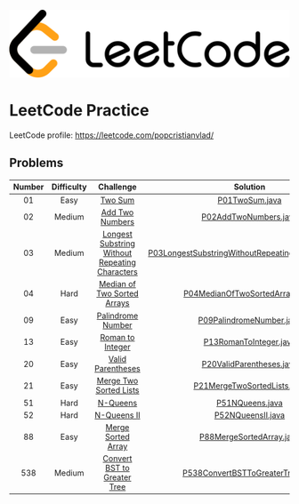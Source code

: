 ![Alt text](leetcode.png)

# LeetCode Practice

LeetCode profile: https://leetcode.com/popcristianvlad/

## Problems

| Number | Difficulty |                                                            Challenge                                                            |                                                                      Solution                                                                      |
|:------:|:----------:|:-------------------------------------------------------------------------------------------------------------------------------:|:--------------------------------------------------------------------------------------------------------------------------------------------------:|
|   01   |    Easy    |                                        [Two Sum](https://leetcode.com/problems/two-sum/)                                        |                                     [P01TwoSum.java](src/com/popcristianvlad/leetcode/practice/P01TwoSum.java)                                     |
|   02   |   Medium   |                                [Add Two Numbers](https://leetcode.com/problems/add-two-numbers/)                                |                              [P02AddTwoNumbers.java](src/com/popcristianvlad/leetcode/practice/P02AddTwoNumbers.java)                              |
|   03   |   Medium   | [Longest Substring Without Repeating Characters](https://leetcode.com/problems/longest-substring-without-repeating-characters/) | [P03LongestSubstringWithoutRepeatingCharacters.java](src/com/popcristianvlad/leetcode/practice/P03LongestSubstringWithoutRepeatingCharacters.java) |
|   04   |    Hard    |                    [Median of Two Sorted Arrays](https://leetcode.com/problems/median-of-two-sorted-arrays/)                    |                    [P04MedianOfTwoSortedArrays.java](src/com/popcristianvlad/leetcode/practice/P04MedianOfTwoSortedArrays.java)                    |
|   09   |    Easy    |                              [Palindrome Number](https://leetcode.com/problems/palindrome-number/)                              |                           [P09PalindromeNumber.java](src/com/popcristianvlad/leetcode/practice/P09PalindromeNumber.java)                           |
|   13   |    Easy    |                               [Roman to Integer](https://leetcode.com/problems/roman-to-integer/)                               |                             [P13RomanToInteger.java](src/com/popcristianvlad/leetcode/practice/P13RomanToInteger.java)                             |
|   20   |    Easy    |                              [Valid Parentheses](https://leetcode.com/problems/valid-parentheses/)                              |                           [P20ValidParentheses.java](src/com/popcristianvlad/leetcode/practice/P20ValidParentheses.java)                           |
|   21   |    Easy    |                         [Merge Two Sorted Lists](https://leetcode.com/problems/merge-two-sorted-lists/)                         |                        [P21MergeTwoSortedLists.java](src/com/popcristianvlad/leetcode/practice/P21MergeTwoSortedLists.java)                        |
|   51   |    Hard    |                                       [N-Queens](https://leetcode.com/problems/n-queens/)                                       |                                    [P51NQueens.java](src/com/popcristianvlad/leetcode/practice/P51NQueens.java)                                    |
|   52   |    Hard    |                                    [N-Queens II](https://leetcode.com/problems/n-queens-ii/)                                    |                                  [P52NQueensII.java](src/com/popcristianvlad/leetcode/practice/P52NQueensII.java)                                  |
|   88   |    Easy    |                             [Merge Sorted Array](https://leetcode.com/problems/merge-sorted-array/)                             |                           [P88MergeSortedArray.java](src/com/popcristianvlad/leetcode/practice/P88MergeSortedArray.java)                           |
|  538   |   Medium   |                    [Convert BST to Greater Tree](https://leetcode.com/problems/convert-bst-to-greater-tree/)                    |                   [P538ConvertBSTToGreaterTree.java](src/com/popcristianvlad/leetcode/practice/P538ConvertBSTToGreaterTree.java)                   |